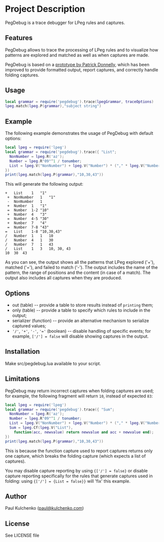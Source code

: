 # Project Description

PegDebug is a trace debugger for LPeg rules and captures.

## Features

PegDebug allows to trace the processing of LPeg rules and to visualize how
patterns are explored and matched as well as when captures are made.

PegDebug is based on a [prototype by Patrick Donnelly](http://lua-users.org/lists/lua-l/2009-10/msg00774.html),
which has been improved to provide formatted output, report captures, and correctly handle folding captures.

## Usage

```lua
local grammar = require('pegdebug').trace(lpegGrammar, traceOptions)
lpeg.match(lpeg.P(grammar),"subject string")
```

## Example

The following example demonstrates the usage of PegDebug with default options:

```lua
local lpeg = require('lpeg')
local grammar = require('pegdebug').trace({ "List";
  NonNumber = lpeg.R('az');
  Number = lpeg.R"09"^1 / tonumber;
  List = lpeg.V("NonNumber") + lpeg.V("Number") * ("," * lpeg.V("Number"))^0;
})
print(lpeg.match(lpeg.P(grammar),"10,30,43"))
```

This will generate the following output:

```
+	List	1	"1"
 +	NonNumber	1	"1"
 -	NonNumber	1
 +	Number	1	"1"
 =	Number	1-2	"10"
 +	Number	4	"3"
 =	Number	4-5	"30"
 +	Number	7	"4"
 =	Number	7-8	"43"
=	List	1-8	"10,30,43"
/	Number	1	1	10
/	Number	4	1	30
/	Number	7	1	43
/	List	1	3	10, 30, 43
10	30	43
```

As you can see, the output shows all the patterns that LPeg explored ('+'),
matched ('='), and failed to match ('-'). The output includes the name
of the pattern, the range of positions and the content (in case of a match).
The output also includes all captures when they are produced.

## Options

* out (table) -- provide a table to store results instead of `printing` them;
* only (table) -- provide a table to specify which rules to include in the output;
* serializer (function) -- provide an alternative mechanism to serialize captured values;
* `'/'`, `'+'`, `'-'`, `'='` (boolean) -- disable handling of specific events;
for example, `['/'] = false` will disable showing captures in the output.

## Installation

Make src/pegdebug.lua available to your script.

## Limitations

PegDebug may return incorrect captures when folding captures are used;
for example, the following fragment will return `10`, instead of expected `83`:

```lua
local lpeg = require('lpeg')
local grammar = require('pegdebug').trace({ "Sum";
  NonNumber = lpeg.R('az');
  Number = lpeg.R"09"^1 / tonumber;
  List = lpeg.V("NonNumber") + lpeg.V("Number") * ("," * lpeg.V("Number"))^0;
  Sum = lpeg.Cf(lpeg.V("List"),
    function(acc, newvalue) return newvalue and acc + newvalue end);
})
print(lpeg.match(lpeg.P(grammar),"10,30,43"))
```

This is because the function capture used to report captures returns only one
capture, which breaks the folding capture (which expects a list of captures).

You may disable capture reporting by using `{['/'] = false}` or disable
capture reporting specifically for the rules that generate captures used
in folding: using `{['/'] = {List = false}}` will 'fix' this example.

## Author

Paul Kulchenko (paul@kulchenko.com)

## License

See LICENSE file

